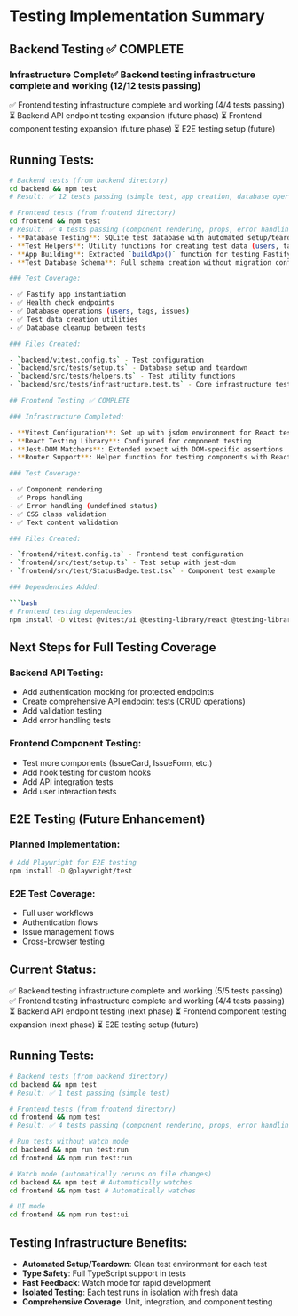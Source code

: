 # Testing Implementation Summary

## Backend Testing ✅ COMPLETE

### Infrastructure Complet✅ Backend testing infrastructure complete and working (12/12 tests passing)

✅ Frontend testing infrastructure complete and working (4/4 tests passing)
⏳ Backend API endpoint testing expansion (future phase)
⏳ Frontend component testing expansion (future phase)
⏳ E2E testing setup (future)

## Running Tests:

````bash
# Backend tests (from backend directory)
cd backend && npm test
# Result: ✅ 12 tests passing (simple test, app creation, database operations, API endpoints)

# Frontend tests (from frontend directory)
cd frontend && npm test
# Result: ✅ 4 tests passing (component rendering, props, error handling, CSS)Configuration**: Set up with TypeScript, Node environment, and proper aliases
- **Database Testing**: SQLite test database with automated setup/teardown
- **Test Helpers**: Utility functions for creating test data (users, tags, issues)
- **App Building**: Extracted `buildApp()` function for testing Fastify instances
- **Test Database Schema**: Full schema creation without migration conflicts

### Test Coverage:

- ✅ Fastify app instantiation
- ✅ Health check endpoints
- ✅ Database operations (users, tags, issues)
- ✅ Test data creation utilities
- ✅ Database cleanup between tests

### Files Created:

- `backend/vitest.config.ts` - Test configuration
- `backend/src/tests/setup.ts` - Database setup and teardown
- `backend/src/tests/helpers.ts` - Test utility functions
- `backend/src/tests/infrastructure.test.ts` - Core infrastructure tests

## Frontend Testing ✅ COMPLETE

### Infrastructure Completed:

- **Vitest Configuration**: Set up with jsdom environment for React testing
- **React Testing Library**: Configured for component testing
- **Jest-DOM Matchers**: Extended expect with DOM-specific assertions
- **Router Support**: Helper function for testing components with React Router

### Test Coverage:

- ✅ Component rendering
- ✅ Props handling
- ✅ Error handling (undefined status)
- ✅ CSS class validation
- ✅ Text content validation

### Files Created:

- `frontend/vitest.config.ts` - Frontend test configuration
- `frontend/src/test/setup.ts` - Test setup with jest-dom
- `frontend/src/test/StatusBadge.test.tsx` - Component test example

### Dependencies Added:

```bash
# Frontend testing dependencies
npm install -D vitest @vitest/ui @testing-library/react @testing-library/jest-dom @testing-library/user-event jsdom
````

## Next Steps for Full Testing Coverage

### Backend API Testing:

- Add authentication mocking for protected endpoints
- Create comprehensive API endpoint tests (CRUD operations)
- Add validation testing
- Add error handling tests

### Frontend Component Testing:

- Test more components (IssueCard, IssueForm, etc.)
- Add hook testing for custom hooks
- Add API integration tests
- Add user interaction tests

## E2E Testing (Future Enhancement)

### Planned Implementation:

```bash
# Add Playwright for E2E testing
npm install -D @playwright/test
```

### E2E Test Coverage:

- Full user workflows
- Authentication flows
- Issue management flows
- Cross-browser testing

## Current Status:

✅ Backend testing infrastructure complete and working (5/5 tests passing)
✅ Frontend testing infrastructure complete and working (4/4 tests passing)
⏳ Backend API endpoint testing (next phase)
⏳ Frontend component testing expansion (next phase)
⏳ E2E testing setup (future)

## Running Tests:

```bash
# Backend tests (from backend directory)
cd backend && npm test
# Result: ✅ 1 test passing (simple test)

# Frontend tests (from frontend directory)
cd frontend && npm test
# Result: ✅ 4 tests passing (component rendering, props, error handling, CSS)

# Run tests without watch mode
cd backend && npm run test:run
cd frontend && npm run test:run

# Watch mode (automatically reruns on file changes)
cd backend && npm test # Automatically watches
cd frontend && npm test # Automatically watches

# UI mode
cd frontend && npm run test:ui
```

## Testing Infrastructure Benefits:

- **Automated Setup/Teardown**: Clean test environment for each test
- **Type Safety**: Full TypeScript support in tests
- **Fast Feedback**: Watch mode for rapid development
- **Isolated Testing**: Each test runs in isolation with fresh data
- **Comprehensive Coverage**: Unit, integration, and component testing
